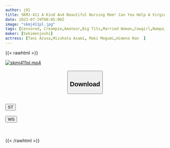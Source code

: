 ```yaml
---
author: j91
title: SKMJ-411 A Kind And Beautiful Nursing Mom! Can You Help A Virgin Who Suffers From Premature Ejaculation To Improve Her Outbursts? A Cute Mama Who Is Full Of Motherhood Has A Vaginal Cum Shot SPECIAL For A Virgin Who Has Too Premature Ejaculation!
date: 2023-07-29T00:05:00Z
image: "skmj411pl.jpg"
tags: [Censored, Creampie,Amateur,Big Tits,Married Woman,Cowgirl,Nampa,4HR+,Slender,Virgin Man]
maker: [Sekimenjoshi]
actress: [Tani Azusa,Mizuhata Asami, Maki Megumi,Himeno Ran  ]
---
```



{{< rawhtml >}}

<div class="video" data-videoid="P9xQreAMBgS0V3z">
    <a href="javascript:;">
        <img src="https://my.j91.asia/posts/skmj411pl/skmj411pl.jpg" width="WIDTH" height="HEIGHT" alt="skmj411pl.mp4" loading="lazy">
    </a>
</div>

<script type="text/javascript" src="https://j91.asia/asset/on-demand-st.js"></script>

<br>
  <link rel="stylesheet" href="https://j91.asia/asset/bs5.css">
  
  <center>
  <button class="btn btn-primary" type="button" data-bs-toggle="collapse" data-bs-target=".multi-collapse" aria-expanded="false" aria-controls="multiCollapseExample1 multiCollapseExample2"><h2>Download</h2></button></center>
</p>
<div class="row">
  <div class="col">
    <div class="collapse multi-collapse" id="multiCollapseExample1">
      <div class="card card-body">
	      	      <br>
<div class="buttons">  
<a href="https://streamtape.to/v/P9xQreAMBgS0V3z"><button class="btn-hover color-3"><i class="fa fa-download"></i> ST</button></a></div>
    </div>
  </div>
</div>
  <div class="col">
    <div class="collapse multi-collapse" id="multiCollapseExample2">
      <div class="card card-body">
	      <br>
<div class="buttons">
    <a href="https://wolfstream.tv/4ijvuw1ioa55.html"><button class="btn-hover color-9"><i class="fa fa-download"></i> WS</button></a></div>
<br><br>
      </div>
    </div>
  </div>
</div>

{{< /rawhtml >}}